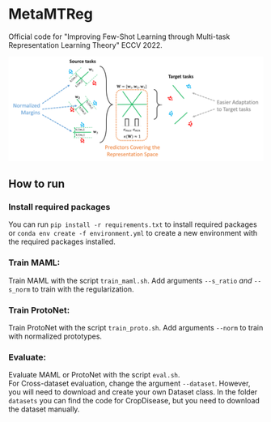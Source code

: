 # MetaMTReg
Official code for "Improving Few-Shot Learning through Multi-task Representation Learning Theory" ECCV 2022.

![alt text](./images/assumptions.png "Explaining important assumptions.")

## How to run

### Install required packages

You can run `pip install -r requirements.txt` to install required packages or `conda env create -f environment.yml` to create a new environment with the required packages installed.

### Train MAML:

Train MAML with the script `train_maml.sh`. Add arguments `--s_ratio` *and* `--s_norm` to train with the regularization.

### Train ProtoNet:

Train ProtoNet with the script `train_proto.sh`. Add arguments `--norm` to train with normalized prototypes.

### Evaluate:

Evaluate MAML or ProtoNet with the script `eval.sh`.  
For Cross-dataset evaluation, change the argument `--dataset`. However, you will need to download and create your own Dataset class. In the folder `datasets` you can find the code for CropDisease, but you need to download the dataset manually.
